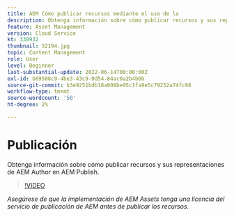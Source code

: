 ```yaml
---
title: AEM Cómo publicar recursos mediante el uso de la
description: Obtenga información sobre cómo publicar recursos y sus representaciones de AEM Author en AEM Publish.
feature: Asset Management
version: Cloud Service
kt: 330932
thumbnail: 32194.jpg
topic: Content Management
role: User
level: Beginner
last-substantial-update: 2022-06-14T00:00:00Z
exl-id: b69508c9-4be3-43c9-9d54-84ac0a2b4b6b
source-git-commit: b3e9251bdb18a008be95c1fa9e5c79252a74fc98
workflow-type: tm+mt
source-wordcount: '50'
ht-degree: 2%

---
```


# Publicación

Obtenga información sobre cómo publicar recursos y sus representaciones de AEM Author en AEM Publish.

>[!VIDEO](https://video.tv.adobe.com/v/330932?quality=12&learn=on)

_Asegúrese de que la implementación de AEM Assets tenga una licencia del servicio de publicación de AEM antes de publicar los recursos._
